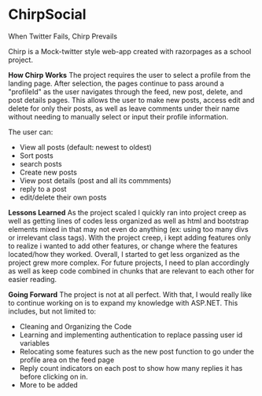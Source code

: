 # ChirpSocial
When Twitter Fails, Chirp Prevails

Chirp is a Mock-twitter style web-app created with razorpages as a school project.

**How Chirp Works**
The project requires the user to select a profile from the landing page. After selection, the pages continue to pass around a "profileId" as the user navigates through the feed, new post, delete, and post details pages. This allows the user to make new posts, access edit and delete for only their posts, as well as leave comments under their name without needing to manually select or input their profile information.

The user can:
- View all posts (default: newest to oldest)
- Sort posts
- search posts
- Create new posts
- View post details (post and all its commments)
- reply to a post
- edit/delete their own posts

**Lessons Learned**
As the project scaled I quickly ran into project creep as well as getting lines of codes less organized as well as html and bootstrap elements mixed in that may not even do anything (ex: using too many divs or irrelevant class tags). With the project creep, i kept adding features only to realize i wanted to add other features, or change where the features located/how they worked. Overall, I started to get less organized as the project grew more complex. For future projects, I need to plan accordingly as well as keep code combined in chunks that are relevant to each other for easier reading. 

**Going Forward**
The project is not at all perfect. With that, I would really like to continue working on is to expand my knowledge with ASP.NET. This includes, but not limited to:
- Cleaning and Organizing the Code
- Learning and implementing authentication to replace passing user id variables
- Relocating some features such as the new post function to go under the profile area on the feed page
- Reply count indicators on each post to show how many replies it has before clicking on in.
- More to be added

